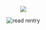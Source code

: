 <p align="center"> 
    <img src="https://komarev.com/ghpvc/?username=astronovaIite&label=Welcome+to+my+profile+!&color=ecefea&style=flat-square"/>
<p align="center">
</p>
<p align="center">
<img src="https://i.postimg.cc/C5CM0bPj/68747470733a2f2f66696c65732e636174626f782e6d6f652f66363438616b2e706e67.png" alt="read rentry">
<p align="center">

